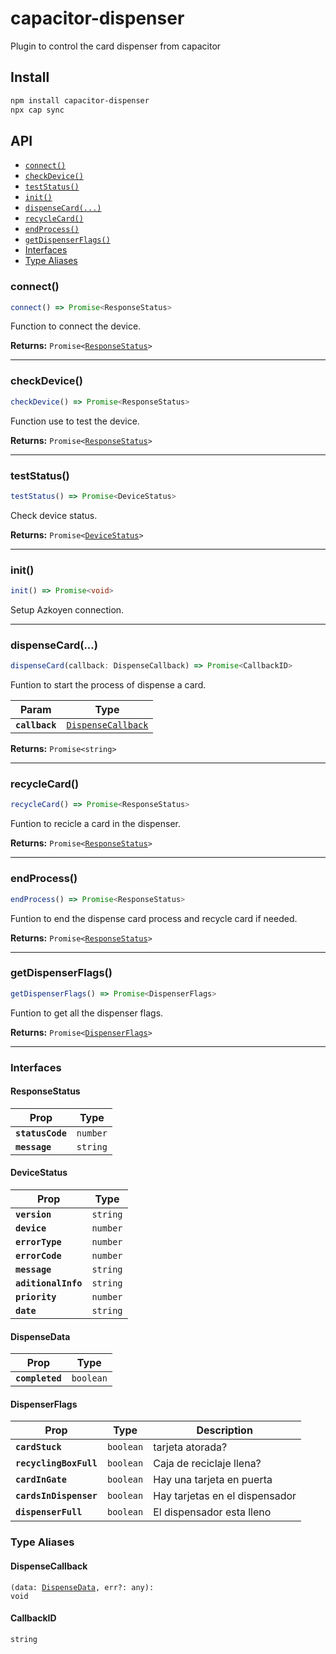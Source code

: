# capacitor-dispenser

Plugin to control the card dispenser from capacitor

## Install

```bash
npm install capacitor-dispenser
npx cap sync
```

## API

<docgen-index>

* [`connect()`](#connect)
* [`checkDevice()`](#checkdevice)
* [`testStatus()`](#teststatus)
* [`init()`](#init)
* [`dispenseCard(...)`](#dispensecard)
* [`recycleCard()`](#recyclecard)
* [`endProcess()`](#endprocess)
* [`getDispenserFlags()`](#getdispenserflags)
* [Interfaces](#interfaces)
* [Type Aliases](#type-aliases)

</docgen-index>

<docgen-api>
<!--Update the source file JSDoc comments and rerun docgen to update the docs below-->

### connect()

```typescript
connect() => Promise<ResponseStatus>
```

Function to connect the device.

**Returns:** <code>Promise&lt;<a href="#responsestatus">ResponseStatus</a>&gt;</code>

--------------------


### checkDevice()

```typescript
checkDevice() => Promise<ResponseStatus>
```

Function use to test the device.

**Returns:** <code>Promise&lt;<a href="#responsestatus">ResponseStatus</a>&gt;</code>

--------------------


### testStatus()

```typescript
testStatus() => Promise<DeviceStatus>
```

Check device status.

**Returns:** <code>Promise&lt;<a href="#devicestatus">DeviceStatus</a>&gt;</code>

--------------------


### init()

```typescript
init() => Promise<void>
```

Setup Azkoyen connection.

--------------------


### dispenseCard(...)

```typescript
dispenseCard(callback: DispenseCallback) => Promise<CallbackID>
```

Funtion to start the process of dispense a card.

| Param          | Type                                                          |
| -------------- | ------------------------------------------------------------- |
| **`callback`** | <code><a href="#dispensecallback">DispenseCallback</a></code> |

**Returns:** <code>Promise&lt;string&gt;</code>

--------------------


### recycleCard()

```typescript
recycleCard() => Promise<ResponseStatus>
```

Funtion to recicle a card in the dispenser.

**Returns:** <code>Promise&lt;<a href="#responsestatus">ResponseStatus</a>&gt;</code>

--------------------


### endProcess()

```typescript
endProcess() => Promise<ResponseStatus>
```

Funtion to end the dispense card process and recycle card if needed.

**Returns:** <code>Promise&lt;<a href="#responsestatus">ResponseStatus</a>&gt;</code>

--------------------


### getDispenserFlags()

```typescript
getDispenserFlags() => Promise<DispenserFlags>
```

Funtion to get all the dispenser flags.

**Returns:** <code>Promise&lt;<a href="#dispenserflags">DispenserFlags</a>&gt;</code>

--------------------


### Interfaces


#### ResponseStatus

| Prop             | Type                |
| ---------------- | ------------------- |
| **`statusCode`** | <code>number</code> |
| **`message`**    | <code>string</code> |


#### DeviceStatus

| Prop                | Type                |
| ------------------- | ------------------- |
| **`version`**       | <code>string</code> |
| **`device`**        | <code>number</code> |
| **`errorType`**     | <code>number</code> |
| **`errorCode`**     | <code>number</code> |
| **`message`**       | <code>string</code> |
| **`aditionalInfo`** | <code>string</code> |
| **`priority`**      | <code>number</code> |
| **`date`**          | <code>string</code> |


#### DispenseData

| Prop            | Type                 |
| --------------- | -------------------- |
| **`completed`** | <code>boolean</code> |


#### DispenserFlags

| Prop                   | Type                 | Description                    |
| ---------------------- | -------------------- | ------------------------------ |
| **`cardStuck`**        | <code>boolean</code> | tarjeta atorada?               |
| **`recyclingBoxFull`** | <code>boolean</code> | Caja de reciclaje llena?       |
| **`cardInGate`**       | <code>boolean</code> | Hay una tarjeta en puerta      |
| **`cardsInDispenser`** | <code>boolean</code> | Hay tarjetas en el dispensador |
| **`dispenserFull`**    | <code>boolean</code> | El dispensador esta lleno      |


### Type Aliases


#### DispenseCallback

<code>(data: <a href="#dispensedata">DispenseData</a>, err?: any): void</code>


#### CallbackID

<code>string</code>

</docgen-api>
